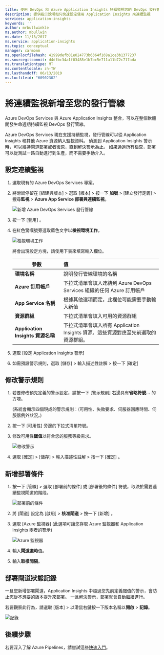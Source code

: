 ```yaml
---
title: 使用 DevOps 和 Azure Application Insights 持續監視您的 DevOps 發行管線 | Microsoft Docs
description: 提供指示說明如何快速設定使用 Application Insights 來連續監視
services: application-insights
keywords: ''
author: mrbullwinkle
ms.author: mbullwin
ms.date: 11/13/2017
ms.service: application-insights
ms.topic: conceptual
manager: carmonm
ms.openlocfilehash: 41999defb01e024773b6364f169a1ce3b1377237
ms.sourcegitcommit: d4dfbc34a1f03488e1b7bc5e711a11b72c717ada
ms.translationtype: MT
ms.contentlocale: zh-TW
ms.lasthandoff: 06/13/2019
ms.locfileid: "60902302"
---
```

# <a name="add-continuous-monitoring-to-your-release-pipeline"></a>將連續監視新增至您的發行管線

Azure DevOps Services 與 Azure Application Insights 整合，可以在整個軟體開發生命週期持續監視 DevOps 發行管線。 

Azure DevOps Services 現在支援持續監視，發行管線可以從 Application Insights 和其他 Azure 資源納入監視資料。 偵測到 Application Insights 警示時，可以維持閘道部署或者復原，直到解決警示為止。 如果通過所有檢查，部署可以從測試一路自動進行到生產，而不需要手動介入。 

## <a name="configure-continuous-monitoring"></a>設定連續監視

1. 選取現有的 Azure DevOps Services 專案。

2. 將滑鼠停留在 [組建與版本]  > 選取 [版本]  > 按一下 **加號**  >  [建立發行定義]  > 搜尋**監視** > **Azure App Service 部署與連續監視**。

   ![新增 Azure DevOps Services 發行管線](media/continuous-monitoring/001.png)

3. 按一下 [套用]  。

4. 在紅色驚嘆號旁選取藍色文字以**檢視環境工作**。

   ![檢視環境工作](media/continuous-monitoring/002.png)

   將會出現設定方塊，請使用下表來填寫輸入欄位。

    | 參數        | 值 |
   | ------------- |:-----|
   | **環境名稱**      | 說明發行管線環境的名稱 |
   | **Azure 訂用帳戶** | 下拉式清單會填入連結到 Azure DevOps Services 組織的任何 Azure 訂用帳戶|
   | **App Service 名稱** | 根據其他選項而定，此欄位可能需要手動輸入新值 |
   | **資源群組**    | 下拉式清單會填入可用的資源群組 |
   | **Application Insights 資源名稱** | 下拉式清單會填入所有 Application Insights 資源，這些資源對應至先前選取的資源群組。

5. 選取 [設定 Application Insights 警示] 

6. 如需預設警示規則，選取 [儲存]  > 輸入描述性註解 > 按一下 [確定] 

## <a name="modify-alert-rules"></a>修改警示規則

1. 若要修改預先定義的警示設定，請按一下 [警示規則]  右邊具有**省略符號...** 的方塊。

   (系統會顯示四個現成的警示規則：(可用性、失敗要求、伺服器回應時間、伺服器例外狀況。)

2. 按一下 [可用性]  旁邊的下拉式清單符號。

3. 修改可用性**閾值**以符合您的服務等級需求。

   ![修改警示](media/continuous-monitoring/003.png)

4. 選取 [確定]   >  [儲存]  > 輸入描述性註解 > 按一下 [確定]  。

## <a name="add-deployment-conditions"></a>新增部署條件

1. 按一下 [管線]  > 選取 [部署前的條件]  或 [部署後的條件]  符號，取決於需要連續監視閘道的階段。

   ![部署前的條件](media/continuous-monitoring/004.png)

2. 將 [閘道]  設定為 [啟用]   >  **核准閘道** > 按一下 [新增]  。

3. 選取 [Azure 監視器]  \(此選項可讓您存取 Azure 監視器和 Application Insights 兩者的警示)

    ![Azure 監視器](media/continuous-monitoring/005.png)

4. 輸入**閘道逾時**值。

5. 輸入**取樣間隔**。

## <a name="deployment-gate-status-logs"></a>部署閘道狀態記錄

一旦您新增部署閘道，Application Insights 中超過您先前定義閾值的警示，會防止您從不想要的版本提升來部署。 一旦解決警示，部署就會自動繼續進行。

若要觀察此行為，請選取 [版本]  > 以滑鼠右鍵按一下版本名稱以**開啟** > **記錄**。

![記錄](media/continuous-monitoring/006.png)

## <a name="next-steps"></a>後續步驟

若要深入了解 Azure Pipelines，請嘗試這些[快速入門](https://docs.microsoft.com/azure/devops/pipelines)。
